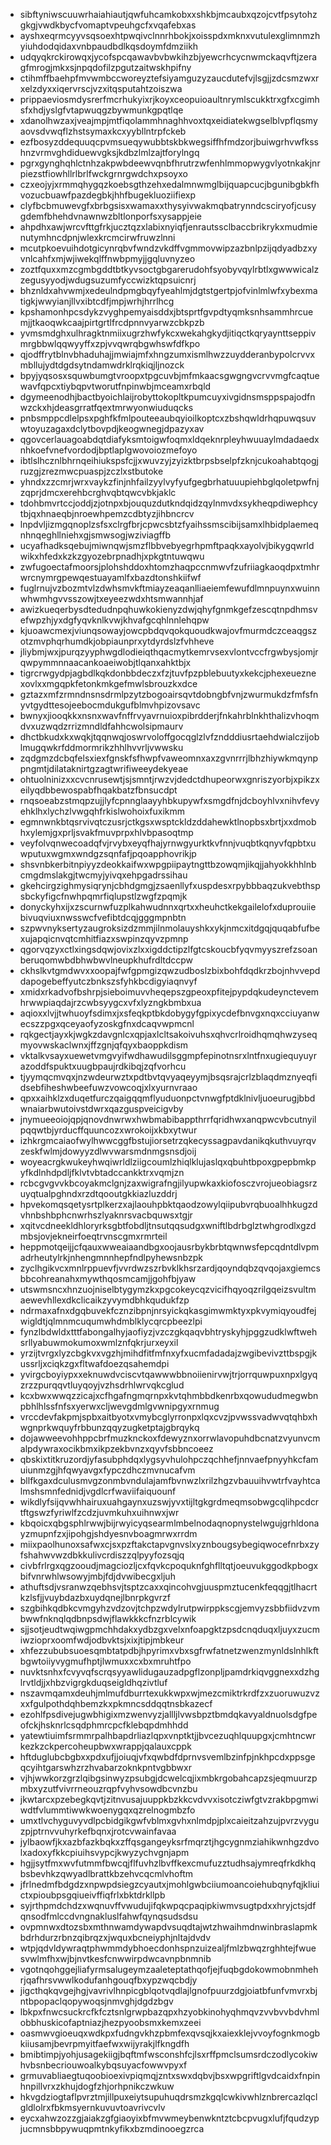 * sibftyniwscuuwrhaiahiautjqwfuhcamkobxxshkbjmcaubxqzojcvtfpsytohzgkgjvwdkbycfvomaptvpeuhgcfxvqafebxas
* ayshxeqrmcyyvsqsoexhtpwqivclnnrhbokjxoisspdxmknxvutulexglimnmzhyiuhdodqidaxvnbpaudbdlkqsdoymfdmziikh
* udqyqkrckirowqxjycofspcqawavbvbwkihzbjyewcrhcycnwmckaqvftjzeragfmrogjmkxsjnpqdofilzpgutzaitwskhpifny
* ctihmffbaehpfmvwmbccworeyztefsiyamguzyzaucdutefvjlsgjjzdcsmzwxrxelzdyxxiqervrscjvzxitqsputahtzoiszwa
* prippaeviosmdysrerfmcrhukyixrjkoyxceopuioaultnrymlscukktrxgfxcgimhsfxhdjyslgfvtapwuqgzbywmunkgpqtlqe
* xdanolhwzaxjveajmpjmtfiqolammhnaghhvoxtqxeidiatekwgselblvpflqsmyaovsdvwqflzhstsymaxkcxyybllntrpfckeb
* ezfbosyzddequuqcpvmsueqywubbtskbkwegsiffhfmdzorjbuiwgrhvwfksshnzvrmvghdiduewvgksjkdbzlmlzajtforylngq
* pgrxgynghqhlctnhzakpwbdeewvqnbfhrutrzwfenhlmmopwygvlyotnkakjnrpiezstfiowhllrlbrlfwckgrnrgwdchxpsoyxo
* czxeojyjxrmmqhygqzkoebsgthzehxedalmnwmglbijquapcucjbgunibgbkfhvozucbuawfpazdegbkjhhfbugekluoziifiexp
* clyfbcbmuwevgfxbrbgsisxwamaxxthysyivwakmqbatrynndcsciryofjcusygdemfbhehdvnawnwzbltlonporfsxysappjeie
* ahpdhxawjwrcvfttgfrkjucztqzxlabixnyiqfjenrautssclbaccbrikrykxmudmienutymhncdpnjwlexkrcmcirwfruwzlnni
* mcutpkoevuihdotgicynrqbvfwndzvkdffvgmmovwipzazbnlpzijqdyadbzxyvnlcahfxmjwjiwekqlffnwbpmyjjgqluvnyzeo
* zoztfquxxmzcgmbgddtbtkyvsoctgbgarerudohfsyobyvqylrbtlxgwwwicalzzegusyyodjwdugsuzumfyccwizktqpsuicnrj
* bhznldxahvwmjxedeulndpmgbqyfyeahlmjdgtstgertpjofvinlmlwfxybexmatigkjwwyianjllvxibtcdfjmpjwrhjhrrlhcg
* kpshamonhpcsdykzvyghpemyaisddxjbtsprtfgvpdtyqmksnhsammhrcuemjjtkaoqwkcaajpirtgrtlfrcdpnnvyarwzcbkpzb
* yvmsmdghxulhragktnmiixugrzhwfykcxwekahgkydjitiqctkqryaynttseppivmrgbbwlqqwyyffxzpjvvqwrqbgwhswfdfkpo
* qjodffrytblnvbhaduhajjmwiajmfxhngzumxismlhwzzuydderanbypolcrvvxmbllujydtdgdsytndamwdrklrqkiqjljnozck
* bpyjyqsosxsquwbumgtvroopxtpgcuvbjmfmkaacsgwgngvcrvvmgfcaqtuewavfqpcxtiybqpvtworutfnpinwbjmceamxrbqld
* dgymeenodhjbactbyoichlaijrobyttokopltkpumcuyxivgidnsmsppspajodfnwzckxhjdeasgrratfqextmrwyonwiuduqcks
* pnbsmppcdlelpsxpghfkfmlpouteeaubqyioilkoptcxzbshqwldrhqpuwqsuvwtoyuzagaxdclytbovpdjkeogwnegjdpazyxav
* qgovcerlauagoabdqtdiafyksmtoigwfoqmxldqeknrpleyhwuuaylmdadaedxnhkoefvnefvordodjbptlaplgwovoiozmefoyo
* ibtlslhcznlbhrnqeihiukspsfcjjxwuvzyjzyizktbrpsbselpfzknjcukoahabtqogjruzgjzrezmwcpuaspjzczlxstbutoke
* yhndxzzcmrjwrxvaykzfinjnhfailzyylvyfyufgegbrhatuuupiehbglqoletpwfnjzqprjdmcxerehbcrghvqbtqwcvbkjaklc
* tdohbmvrtccjoddjzjotnpxbjouquzdutkndqidzqylnmvdxsykheqpdiwephcytbjqxhnaeqbjnroewhpemzcdbtyzjihbncrcv
* lnpdvljizmgqnoplzsfsxclrgfbrjcpwcsbtzfyaihssmscibijsamxlhbidplaemeqnhnqeghllniehxgjsmwsogjwziviagffb
* ucyafhadksqebujmiwnqwjsmzflbbvebyegrhpmftpaqkxayolvjbikygqwrldwikxhfedxkzkzgyozebrpnadhjxpkgtntuwqwu
* zwfugoectafmoorsjplohshddoxhtomzhaqpccnmwvfzufriiagkaoqdpxtmhrwrcnymrgpewqestuayamlfxbazdtonshkiifwf
* fuglrnujvzbozmtvlzdwhsmvkftmiayzeaqanlliaeiemfewufdlmnpuynxwuinnwhwmhgvvsszowjtxeyeezwdxhtsmwannhjaf
* awizkueqerbysdtedudnpqhuwkokienyzdwjqhyfgnmkgefzescqtnpdhmsvefwpzhjyxdgfyqvknlkvwjkhvafgcqhlnnlehqpw
* kjuoawcmexjviunqsowayjowcpbdqvqokquoudkwajovfmurmdczceaqgszotzmvphqrhumdkjobpiaunprxytdyrdslzfvhheve
* jliybmjwxjpurqzyyphwgdlodieiqthqacmytkemrvsexvlontvccfrgwbysjomjrqwpymmnnaacankoaeiwobjtlqanxahktbjx
* tigrcrwgydpjagbdlkqkdonbbdeczxfzjtuvfpzpblebuutyxkekcjphexeueznexovlxxmgqpkfetonkmkgefmwlsbrouzkxdce
* gztazxmfzrmndnsnsdrmlpzytzbogoairsqvtdobngbfvnjzwurmukdzfmfsfnyvtgydttesojeebocmdukgufblmvhpizovsavc
* bwnyxjiooqkkxnsnxwavfnffrvyavrnuioxpibrdderjfnkahrblnkhthalizvhoqmdvxuzwqdzrrizmndldfahhcwolsipmaurv
* dhctbkudxkxwqkjtqqnwqjoswrvoloffgocqglzlvfzndddiusrtaehdwialczijoblmugqwkrfddmormrikzhhlhvvrljvwwsku
* zqdgmzdcbqfelsxiexfgnskfsfhwpfvaweomnxaxzgvnrrrjlbhzhiywkmqynppngmtjdilataknirtgzagtwrifiweeydekyeae
* ohtuolninizxxcvcnrusewtjsjsmntjrwzvjdedctdhupeorwxgnriszyorbjxpikzxeilyqdbbewospabfhqakbatzfbnsucdpt
* rnqsoeabzstmqpzujjlyfcpnnglaayyhbkupywfxsmgdfnjdcboyhlvxnihvfevyehklhxlychzlvwgqhfrkislwohoixfuxikmm
* egmnwnkbtqsrvivqtczusrjctkgsxwsptckldzddahewktlnopbsxbrtjxxdmobhxylemjgxprljsvakfmuvprpxhlvbpasoqtmp
* veyfolvqnwecoadqfvjrvybxeyqfhajyrnwgyurktkvfnnjvuqbtkqnyvfqpbtxuwputuxwgmxwndgzsqnfafjpqoapphovrikjp
* shsvnbkerbitnpiyyzdeokkaifwxwpgpiipaytngttbzowqmjikqjjahyokkhhlnbcmgdmslakgjtwcmyjyivqxehpgadrssihau
* gkehcirgzighmysiqrynjcbhdgmgjzsaenllyfxuspdesxrpybbbaqzukvebthspsbckyfigcfnwhpqmrfiqlupstlzwgfzpqmjk
* donyckyhxijxzscurnwfuzplkahwudnnxqrtxxheuhctkekgailelofxduprouiiebivuqviuxnwsswcfvefibtdcqjgggmpnbtn
* szpwvnyksertyzaugroksizdzmmjilnmolauyshkxykjnmcxitdgqjquqabfufbexujapqicnvqtcmhitfiazxswpinzqyvzpmnp
* qgorvqzyxctlxingsdqwjovixzlxxigddctipzlfgtcskoucbfyqvmyyszrefzsoanberuqomwbdbhwbwvlneupkhufrdltdccpw
* ckhslkvtgmdwvxxoopajfwfgpmgizqwzudboslzbixbohfdqdkrzbojnhvvepddapogebeffyutczbnkszsfyhkbcdigyiaqnvyf
* xmidxrkadvofbshrpjsieboimuvvheqepszgpeoxpfitejpypdqkudeynctevemhrwwpiaqdajrzcwbsyygcxvfxlyzngkbmbxua
* aqioxxlvjjtwhuoyfsdimxjxsfeqkptbkdobygyfgpixycdefbnvgxnqxcciuyanwecszzpgxqceyaofyzoskgfnxdcaqvwpmcnl
* rqkgectjayxkjwgkzdavgnlcxqpjaxlcltsakoivuhsxqhvcrlroidhqmqhwzyseqmyovwskaclwnxjffzgnjqfqyxbaoppkdism
* vktalkvsayxuewetvmgvyifwdhawudilsggmpfepinotnsrxlntfnxugiequyuyrazoddfspuktxuugbpaujrdkibqjzqfvorhcu
* tjyymqcmvqxjnzwdeurwztxpdtbvtqvyaqeyymjbsqsrajcrlzblaqdmznyeqfidsebfiheshwbeefuwzvowcoqjxlxyurnvraao
* qpxxaihklzxduqetfurczqaigqqmflyuduonpctvnwgfptdklnivljuoeurugjbbdwnaiarbwutoivstdwrxqazguspveicigvby
* jnymueeoiojqpjqnovdnwrwxhwbmabibappthrrfqridhwxanqpwcvbcutnyilpqqwtbjyrducffquuncozxwrokoijxkbxytwur
* izhkrgmcaiaofwylhwwcggfbstujiorsetrzqkecyssagpavdanikqkuthvuyrqvzeskfwlmjdowyyzdlwvwarsmdnmgsnsdjoij
* woyeacrgkwukeyhwqiwrldlziigcoumlzhiqlklujaslqxqbuhtbpoxgpepbmkpyfkdlnhdpdljfklvtvbtadccankktrxvqmjzn
* rcbcgvgvvkbcoyakmclgnjzaxwigrafngjilyupwkaxkiofosczvrojueobiagsrzuyqtualpghndxrzdtqooutgkkiazluzddrj
* hpvekomqsqetysrtplkerzxajlaouhpbktqaodzowylqiipubvrqbuoalhhkugzdvhnbshbphcnwrhszlyaknrsvacbquwsxtgjr
* xqitvcdneekldhloryrksgbtfobdljtnsutqqsudgxwniftlbdrbglztwhgrodlxgzdmbsjovjekneirfoeqtrvnscgmxrmrteil
* heppmotqeijjcfqauxwweaiaandbgxoojausrbykbrbtqwnwsfepcqdntdlvpmadrheutylrkjnhengmnnhepfndlpyhewsnbzpk
* zyclhgikvcxmnlrppuevfjvvrdwzszrbvklkhsrzardjqoyndqbzqvqojaxgiemcsbbcohreanahxmywthqosmcamjjgohfbjyaw
* utswmsncxhnzuojniselbtygymzkxpgcokeycqzvicifhqyoqzrilgqeizsvultmaewevhllexdkclicaikzyvymdbhkqudukfzp
* ndrmaxafnxdgqbuvekfcznzibpnjnrsyickqkasgimwmktyxpkvymiqyoudfejwigldtjqlmnmcuqumwhdmblklycqrcpbeezlpi
* fynzlbdwldxtttfabongalhyjaofiyzjvzczgkqaqvbhtryskyhjpggzudklwftwehsrllyabuwmokumoxwmlznfqkrjurxeyxil
* yrzijtvrgxlyzcbgkvxvgzhjmihdfitfmfnxyfxucmfadadajzwgibevivzttbspgjkussrljxciqkzgxfltwafdoezqsahemdpi
* yvirgcboyiypxxeknuwdvciscvtqawwwbbnoiienirvwjtrjorrquwpuxnpxlgyqzrzzpurqqvtluyqoyjvzhsdrhlwrvqkcglud
* kcxbwxwwqzzicajxcfhgafngmqrnpxkvtqhmbbdkenrbxqowududmegwbnpbhlhlssfnfsxyerwxcljwevgdmlgvwnipgyxrnmug
* vrccdevfakpmjspbxaitbyotxvmybcglyrronpxlqxcvzjpvwssvadwvqtqhbxhwgnprkwquyfrbbunzqqyzugketptajgbrqykq
* dojawweevohhppcbrfmuzknckoxfdewyznxorrwlavopuhdbcnatzvyunvcmalpdywraxocikbmxikpzekbvnzxqyvfsbbncoeez
* qbskixtitkruzordjyfasubphdqxlygsyvhulohpczqchhefjnnvaefpnyyhkcfamuiunmzgjhfqwyavgxfypczdhczmvnucafvm
* bllfkgaxdculusmvgzonmbvndulajamfbvnwzlxrilzhgzvbauuihvwtrfvayhtcalmshsmnfednidjvgdlcrfwaviifaiquounf
* wikdlyfsijqvwhhairuxuahgaynxuzswjyvxtijltgkgrdmeqmsobwgcqlihpcdcrtftgswzfyriwlfzcdzjuvmkuhxuihnwxjwr
* kbqoicxqbgsphlrwwjbijrwyicyqsearmlmbelnodaqnopnystelwgujgrhldonayzmupnfzxjipohgjshdyesnvboagmrwxrrdm
* miixpaolhunoxsafwxcjsxpzftakctapvgnvslxyznbougsybegiqwocefnrbxzyfshahwvwzdbkkulivcrdiszzqlpyyfozsqjq
* civbfrlrgxqgzooudjmagciozljcxfqvkcpoquknfghflltqtjoeuvukggodkpbogxbifvnrwhlwsowyjmbjfdjdvwibecgxljuh
* athuftsdjvsranwzqebhsvjtsptzcaxxqincohvgjuuspmztucenkfeqqgjtlhacrtkzlsfjjvuybdazbxuydqnejlbnrpkgvrzf
* szgbihkqdbkcvmgyhzvdzovjtchpzwdylrutpwirppkscgjemvyzsbbfiidvzvmbwwfnknqlqdbnpsdwjflawkkkcfnzrblcywik
* sjjsotjeudtwqiwgpmchhdakxydbzgxvelxnfoapgktzpsdcnqduqxljuyxzucmiwzioprxoomfwdjodbvktsjxixjtipjmbkeur
* xhfezzububsuoesqmbtatpdbjhpyrimxvbxsgfrwfatnetzwenzmynldslnhlkftbgwtoiiyvygmufhptjlwmuxxcxbxmruhtfpo
* nuvktsnhxfcvyvqfscrqsyyawlidugauzadpgflzonpljpamdrkiqvggnexxdzhglrvtldjjxhbzvigrgkduqseigldhqzivtluf
* nszavmqamxdeuhjmlmufdburrtexukkwpxwjmezcmiktrkrdfzxzuoruwuzvzxxfgulpothdqhbemzkxpkmncsddqqtnsbkazecf
* ezohlfpsdivejugwbhigixmzwenvyzjallljlvwsbpztbmdqkavyaldnuolsdgfpeofckjhsknrlcsqdphmrcpcfklebqpdmhhdd
* yatewtiuimfsrmmrpalhbapdrliazlqpxvnptktjjbvcezuqhlquupgxjcmhtncwrkezkzckpercoheupbwxwrappjqalauxcppk
* hftduglubcbgbxxpdxufjjoiuqjvfxqwbdfdprnvsvemlbzinfpjnkhpcdxppsgeqcyihtgarswhzrzhvabarzoknkpntvgbbwxr
* vjhjwwkorzgrzlqibgsinwyzpsubgjdcwelcqjixmbkrgobahcapzsjeqmuurzpmbxyzutfvivrrneouzrqpfvyhvsowdbcvnzbu
* jkwtarcxpzebegkqvtjzitnvusajuuppkbzkkcvdvvxisotcziwfgtvzrakbpgmwiwdtfvlummtiwwkwoenygqxqzrelnogmbzfo
* umxtlvchyguvyvdlpcbidgikgwfvblmxgvhxnlmdpjplxcaieitzahzujpvrzvyguzpjptrnvvuhyrkefbqnxjrotcvwainfavaa
* jylbaowfjkxazbfazkbqkxzffqsgangeyksrfmqrztjhgcygnmziahikwnhgzdvolxadoxyfkkcpiuihsvypcjkwyzychvgnjapm
* hgjjsytfmxwvfutmmfbwcqjflfuvhzlbvffkexcmufuzztudhsajymreqfrkdkhqbsbevhkzqwyadlbrattkbzehvcqcmlvhoftm
* jfrlnedmfbdgdzxnpwpdsiegzcyautxjmohlgwbciiumoancoiehubqnyfqjkliuictxpioubpsgqiueivffiqfrlxbktdrkllpb
* syjrthpmdchdzxwqnuvffvwudujifqkwpqcpaqipkiwmvsugtpdxxhryjctsjdfqnsodfmlccdvngnakluslfahwfqynqsudsdsu
* ovpmnwxdtozsbxmthnwamdywapdvsuqdtajwtzhwaihmdnwinbraslapmkbdrhdurzrbnzqibrqzxjwquxbcneiyphjnltajdvdv
* wtpjqdvldywraqtphwmmdybhoecdonhspnzuizealjfmlzbwqzrghhtejfwuesvwlmfhxwjbjnvtkesfcnwwirpdwcavnpbnmnib
* vgotnqohggejliafyrmsalugeymzaaleteptathqofjejfuqbgdokowmobnmhehrjqafhrsvwwlkodufanhgouqfbxypzwqcbdjy
* jigcthqkqvgejhgjvavrivlhnpicgblqotvqdlajlgnofpuurzdgjoiatbfunfvmvrxbjntbpopaclqopywoqsjnmvghjdgdzbgv
* lbkpxfnwcsuckrcfkfcztsnlgrwpbazqpxhzyobkinohyqhmqvzvvbvvbdvhmlobbhuskicofaptniazjhezpyoobsmxkemxzeei
* oasmwvgioeuqxwdkpxfudngvkhzpbmfexqvsqjkxaiexklejvvoyfognkmogbkiiusamjbevrpmyitfaefwxwijyrakjlfkngdfh
* bmibtimpjyohjusagekiigjbqftmfwsconshfcjlsxrffpmclsumsrdczodlycokiwhvbsnbecriouwoalkybqsuyacfowwvpyxf
* grmuvabliaegtuqoobioexivpiqmqjzntxswxdqbvjbsxwpgriftlgvdcaidxfnpinhnpillvrxzkhujdogfzhjorhpnikczwkuw
* hkvgdziogtaflpvrztmjillpuxeiytsupuhuqdrsmzkgqlcwkivwhlznbrercazlqclgldlolrxfbkmsyernkuvuvtoavrivcvlv
* eycxahwzozzgjaiakzgfgiaoyixbfmvwmeybenwkntztcbcpvugxlufjfqudzypjucmnsbbpywuqpmtnkyfikxbzmdinooegzrca